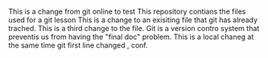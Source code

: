 This is a change from git online to test 
This repository contians the files used for a git lesson
This is a change to an exisiting file that git has already trached.
This is a third change to the file.
Git is a version contro system that preventis us from having the "final doc" problem.
This is a local chaneg at the same time git first line changed , conf.